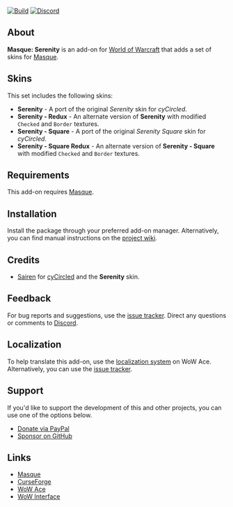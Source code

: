 [![Build][SVG-Build]][Build]
[![Discord][SVG-Discord]][Discord]

## About

**Masque: Serenity** is an add-on for [World of Warcraft] that adds a set of skins for [Masque].

## Skins

This set includes the following skins:

- **Serenity** - A port of the original _Serenity_ skin for _cyCircled_.
- **Serenity - Redux** - An alternate version of **Serenity** with modified `Checked` and `Border` textures.
- **Serenity - Square** - A port of the original _Serenity Square_ skin for _cyCircled_.
- **Serenity - Square Redux** - An alternate version of **Serenity - Square** with modified `Checked` and `Border` textures.

## Requirements

This add-on requires [Masque].

## Installation

Install the package through your preferred add-on manager. Alternatively, you can find manual instructions on the [project wiki][Wiki].

## Credits

- [Sairen](https://www.wowace.com/members/_ForgeUser139308 "Sairen @ WoW Ace") for [cyCircled] and the **Serenity** skin.

## Feedback

For bug reports and suggestions, use the [issue tracker]. Direct any questions or comments to [Discord].

## Localization

To help translate this add-on, use the [localization system] on WoW Ace. Alternatively, you can use the [issue tracker].

## Support

If you'd like to support the development of this and other projects, you can use one of the options below.

- [Donate via PayPal][Donate]
- [Sponsor on GitHub][Sponsor]

## Links

- [Masque][Masque]
- [CurseForge][CurseForge]
- [WoW Ace][WoW Ace]
- [WoW Interface]

[Links]: #

[Build]: https://github.com/SFX-WoW/Masque_Serenity/actions?query=workflow%3ARelease (Build Status)
[Discord]: https://discord.gg/DDVqkd6 (Join the Discord)

[World of Warcraft]: https://worldofwarcraft.com (World of Warcraft)
[Masque]: https://github.com/SFX-WoW/Masque (Download Masque)

[Issue Tracker]: https://github.com/SFX-WoW/Masque_Serenity/issues (Report an Issue)
[Localization System]: https://www.wowace.com/projects/masque-serenity/localization (Translate on WoW Ace)
[Wiki]: https://github.com/SFX-WoW/Masque_Serenity/wiki (View the Wiki)

[Donate]: https://www.paypal.me/stormfxi (Donate via PayPal)
[Sponsor]: https://github.com/sponsors/StormFX (Sponsor on GitHub)

[CurseForge]: https://www.curseforge.com/wow/addons/masque-serenity (View on CurseForge)
[GitHub]: https://github.com/SFX-WoW/Masque_Serenity (View on GitHub)
[WoW Ace]: https://www.wowace.com/projects/masque-serenity (View on WoW Ace)
[WoW Interface]: https://www.wowinterface.com/downloads/info8875 (View on WoW Interface)

[cyCircled]: https://www.wowace.com/projects/cyCircled (cyCircled on WoW Ace)

[Images]: #

[SVG-Build]: https://img.shields.io/github/workflow/status/SFX-WoW/Masque_Serenity/Release?label=Build&logo=github&logoColor=fff&style=flat-square
[SVG-Discord]: https://img.shields.io/badge/Discord-7289DA?logo=discord&logoColor=fff&style=flat-square
